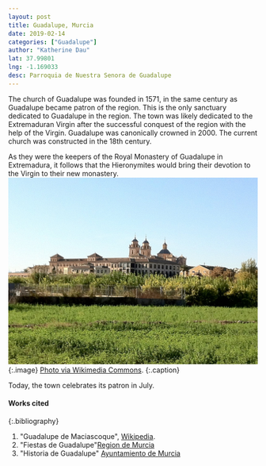 ```yaml
---
layout: post
title: Guadalupe, Murcia
date: 2019-02-14
categories: ["Guadalupe"]
author: "Katherine Dau"
lat: 37.99801
lng: -1.169033
desc: Parroquia de Nuestra Senora de Guadalupe
---
```

The church of Guadalupe was founded in 1571, in the same century as Guadalupe became patron of the region. This is the only sanctuary dedicated to Guadalupe in the region. The town was likely dedicated to the Extremaduran Virgin after the successful conquest of the region with the help of the Virgin. Guadalupe was canonically crowned in 2000. The current church was constructed in the 18th century.

As they were the keepers of the Royal Monastery of Guadalupe in Extremadura, it follows that the Hieronymites would bring their devotion to the Virgin to their new monastery.
![Monastery of Los Jerónimos](images/guad-murcia.jpg)
   {:.image}
[Photo via Wikimedia Commons](https://commons.wikimedia.org/wiki/File:Los_Jer%C3%B3nimos_Guadalupe_Murcia_-_panoramio.jpg).
   {:.caption}

Today, the town celebrates its patron in July.

#### Works cited

{:.bibliography}
1. "Guadalupe de Maciascoque", [Wikipedia](https://es.wikipedia.org/wiki/Guadalupe_de_Maciascoque).
2. "Fiestas de Guadalupe"[Region de Murcia](http://www.regmurcia.com/servlet/s.Sl?sit=a,278,c,369,m,1218&r=ReP-10614-DETALLE_REPORTAJESPADRE)
3. "Historia de Guadalupe" [Ayuntamiento de Murcia](http://www.murcia.es/web/portal/historia23)
